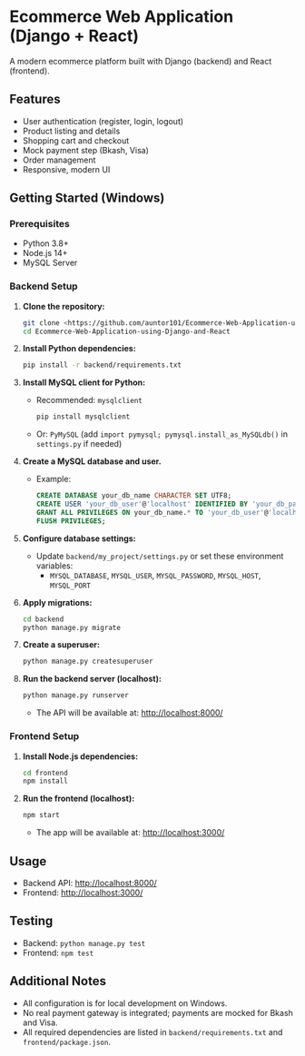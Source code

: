 # Ecommerce Web Application (Django + React)

A modern ecommerce platform built with Django (backend) and React (frontend).

## Features
- User authentication (register, login, logout)
- Product listing and details
- Shopping cart and checkout
- Mock payment step (Bkash, Visa)
- Order management
- Responsive, modern UI

## Getting Started (Windows)

### Prerequisites
- Python 3.8+
- Node.js 14+
- MySQL Server

### Backend Setup

1. **Clone the repository:**
   ```sh
   git clone <https://github.com/auntor101/Ecommerce-Web-Application-using-Django-and-React.git>
   cd Ecommerce-Web-Application-using-Django-and-React
   ```

2. **Install Python dependencies:**
   ```sh
   pip install -r backend/requirements.txt
   ```

3. **Install MySQL client for Python:**
   - Recommended: `mysqlclient`
     ```sh
     pip install mysqlclient
     ```
   - Or: `PyMySQL` (add `import pymysql; pymysql.install_as_MySQLdb()` in `settings.py` if needed)

4. **Create a MySQL database and user.**
   - Example:
     ```sql
     CREATE DATABASE your_db_name CHARACTER SET UTF8;
     CREATE USER 'your_db_user'@'localhost' IDENTIFIED BY 'your_db_password';
     GRANT ALL PRIVILEGES ON your_db_name.* TO 'your_db_user'@'localhost';
     FLUSH PRIVILEGES;
     ```

5. **Configure database settings:**
   - Update `backend/my_project/settings.py` or set these environment variables:
     - `MYSQL_DATABASE`, `MYSQL_USER`, `MYSQL_PASSWORD`, `MYSQL_HOST`, `MYSQL_PORT`

6. **Apply migrations:**
   ```sh
   cd backend
   python manage.py migrate
   ```

7. **Create a superuser:**
   ```sh
   python manage.py createsuperuser
   ```

8. **Run the backend server (localhost):**
   ```sh
   python manage.py runserver
   ```
   - The API will be available at: [http://localhost:8000/](http://localhost:8000/)

### Frontend Setup

1. **Install Node.js dependencies:**
   ```sh
   cd frontend
   npm install
   ```

2. **Run the frontend (localhost):**
   ```sh
   npm start
   ```
   - The app will be available at: [http://localhost:3000/](http://localhost:3000/)

## Usage

- Backend API: [http://localhost:8000/](http://localhost:8000/)
- Frontend: [http://localhost:3000/](http://localhost:3000/)

## Testing

- Backend: `python manage.py test`
- Frontend: `npm test`

## Additional Notes

- All configuration is for local development on Windows.
- No real payment gateway is integrated; payments are mocked for Bkash and Visa.
- All required dependencies are listed in `backend/requirements.txt` and `frontend/package.json`.


